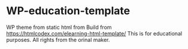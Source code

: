 # WP-education-template
WP theme from static html from Build from https://htmlcodex.com/elearning-html-template/
This is for educational purposes.
All rights from the orinal maker.
